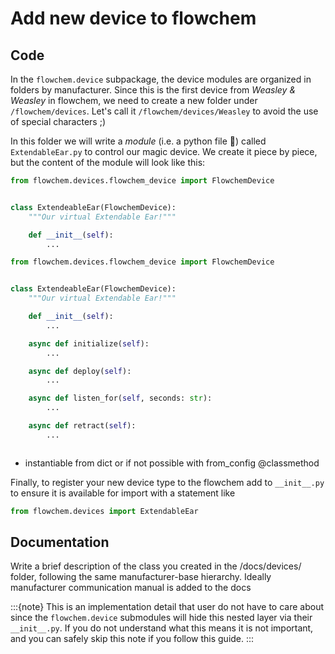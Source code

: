 # Add new device to flowchem

## Code
In the `flowchem.device` subpackage, the device modules are organized in folders by manufacturer.
Since this is the first device from _Weasley & Weasley_ in flowchem, we need to create a new folder under
`/flowchem/devices`. Let's call it `/flowchem/devices/Weasley` to avoid the use of special characters ;)

In this folder we will write a _module_ (i.e. a python file 🐍) called `ExtendableEar.py` to control our magic device.
We create it piece by piece, but the content of the module will look like this:

```python
from flowchem.devices.flowchem_device import FlowchemDevice


class ExtendeableEar(FlowchemDevice):
    """Our virtual Extendable Ear!"""

    def __init__(self):
        ...

```



```python
from flowchem.devices.flowchem_device import FlowchemDevice


class ExtendeableEar(FlowchemDevice):
    """Our virtual Extendable Ear!"""

    def __init__(self):
        ...

    async def initialize(self):
        ...

    async def deploy(self):
        ...

    async def listen_for(self, seconds: str):
        ...

    async def retract(self):
        ...



```
- instantiable from dict or if not possible with from_config @classmethod

Finally, to register your new device type to the flowchem
add to `__init__.py` to ensure it is available for import with a statement like
```python
from flowchem.devices import ExtendableEar
```


## Documentation
Write a brief description of the class you created in the /docs/devices/ folder, following the same manufacturer-base hierarchy.
Ideally manufacturer communication manual is added to the docs

:::{note}
This is an implementation detail that user do not have to care about since the `flowchem.device` submodules will hide
this nested layer via their `__init__.py`. If you do not understand what this means it is not important, and you can
safely skip this note if you follow this guide.
:::
